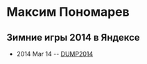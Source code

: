 # Максим Пономарев

## Зимние игры 2014 в Яндексе
- 2014 Mar 14 -- [DUMP2014](https://www.youtube.com/watch?v=Ny8iMI40CoY)    

